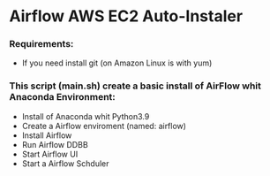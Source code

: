 # Airflow AWS EC2 Auto-Instaler

### Requirements:

- If you need install git (on Amazon Linux is with yum)

### This script (main.sh) create a basic install of AirFlow whit Anaconda Environment:

- Install of Anaconda whit Python3.9
- Create a Airflow enviroment (named: airflow)
- Install Airflow
- Run Airflow DDBB
- Start Airflow UI
- Start a Airflow Schduler

